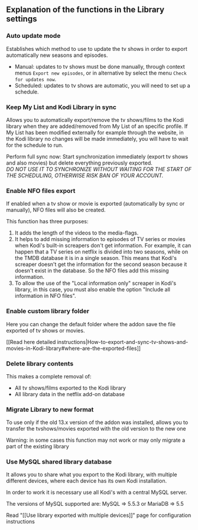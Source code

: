 ## Explanation of the functions in the Library settings

### Auto update mode
Establishes which method to use to update the tv shows in order to export automatically new seasons and episodes.

- Manual: updates to tv shows must be done manually, through context menus `Export new episodes`, or in alternative by select the menu `Check for updates now`.
- Scheduled: updates to tv shows are automatic, you will need to set up a schedule.

### Keep My List and Kodi Library in sync
Allows you to automatically export/remove the tv shows/films to the Kodi library when they are added/removed from My List of an specific profile. If My List has been modified externally for example through the website, in the Kodi library no changes will be made immediately, you will have to wait for the schedule to run.

Perform full sync now: Start synchronization immediately (export tv shows and also movies) but delete everything previously exported.<br/>
_DO NOT USE IT TO SYNCHRONIZE WITHOUT WAITING FOR THE START OF THE SCHEDULING, OTHERWISE RISK BAN OF YOUR ACCOUNT._

### Enable NFO files export
If enabled when a tv show or movie is exported (automatically by sync or manually), NFO files will also be created.

This function has three purposes:
1) It adds the length of the videos to the media-flags.
2) It helps to add missing information to episodes of TV series or movies when Kodi's built-in screapers don't get information.
For example, it can happen that a TV series on netflix is divided into two seasons, while on the TMDB database it is in a single season. This means that Kodi's screaper doesn't get the information for the second season because it doesn't exist in the database. So the NFO files add this missing information.
3) To allow the use of the "Local information only" screaper in Kodi's library,
in this case, you must also enable the option "Include all information in NFO files".

### Enable custom library folder
Here you can change the default folder where the addon save the file exported of tv shows or movies.

[[Read here detailed instructions|How-to-export-and-sync-tv-shows-and-movies-in-Kodi-library#where-are-the-exported-files]]

### Delete library contents
This makes a complete removal of:
- All tv shows/films exported to the Kodi library
- All library data in the netflix add-on database

### Migrate Library to new format
To use only if the old 13.x version of the addon was installed,
allows you to transfer the tvshows/movies exported with the old version to the new one

Warning: in some cases this function may not work or may only migrate a part of the existing library

### Use MySQL shared library database
It allows you to share what you export to the Kodi library, with multiple different devices, where each device has its own Kodi installation.

In order to work it is necessary use all Kodi's with a central MySQL server.

The versions of MySQL supported are: MySQL => 5.5.3 or MariaDB => 5.5

Read "[[Use library exported with multiple devices]]" page for configuration instructions
